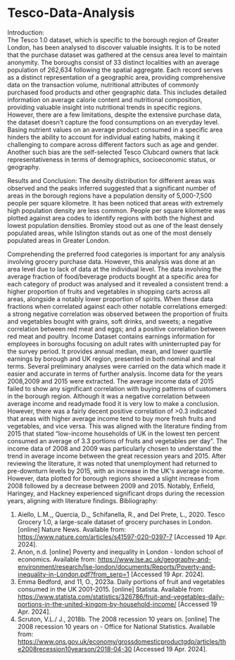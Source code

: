 # Tesco-Data-Analysis

Introduction:  
The Tesco 1.0 dataset, which is specific to the borough region of Greater London, has been analysed to discover valuable insights. It is to be noted that the purchase dataset was gathered at the census area level to maintain anonymity. The boroughs consist of 33 distinct localities with an average population of 262,634 following the spatial aggregate. Each record serves as a distinct representation of a geographic area, providing comprehensive data on the transaction volume, nutritional attributes of commonly purchased food products and other geographic data. This includes detailed information on average calorie content and nutritional composition, providing valuable insight into nutritional trends in specific regions. However, there are a few limitations, despite the extensive purchase data, the dataset doesn’t capture the food consumptions on an everyday level. Basing nutrient values on an average product consumed in a specific area hinders the ability to account for individual eating habits, making it challenging to compare across different factors such as age and gender. Another such bias are the self-selected Tesco Clubcard owners that lack representativeness in terms of demographics, socioeconomic status, or geography. 

Results and Conclusion: 
The density distribution for different areas was observed and the peaks inferred suggested that a significant number of areas in the borough regions have a population density of 5,000-7,500 people per square kilometre. It has been noticed that areas with extremely high population density are less common. People per square kilometre was plotted against area codes to identify regions with both the highest and lowest population densities. Bromley stood out as one of the least densely populated areas, while Islington stands out as one of the most densely populated areas in Greater London. 

Comprehending the preferred food categories is important for any analysis involving grocery purchase data. However, this analysis was done at an area level due to lack of data at the individual level. The data involving the average fraction of food/beverage products bought at a specific area for each category of product was analysed and it revealed a consistent trend: a higher proportion of fruits and vegetables in shopping carts across all areas, alongside a notably lower proportion of spirits. When these data fractions when correlated against each other notable correlations emerged: a strong negative correlation was observed between the proportion of fruits and vegetables bought with grains, soft drinks, and sweets; a negative correlation between red meat and eggs; and a positive correlation between red meat and poultry.
Income Dataset contains earnings information for employees in boroughs focusing on adult rates with uninterrupted pay for the survey period. It provides annual median, mean, and lower quartile earnings by borough and UK region, presented in both nominal and real terms. Several preliminary analyses were carried on the data which made it easier and accurate in terms of further analysis. Income data for the years 2008,2009 and 2015 were extracted. The average income data of 2015 failed to show any significant correlation with buying patterns of customers in the borough region. Although it was a negative correlation between average income and readymade food it is very low to make a conclusion. However, there was a fairly decent positive correlation of >0.3 indicated that areas with higher average income tend to buy more fresh fruits and vegetables, and vice versa. This was aligned with the literature finding from 2015 that stated “low-income households of UK in the lowest ten percent consumed an average of 3.3 portions of fruits and vegetables per day”. The income data of 2008 and 2009 was particularly chosen to understand the trend in average income between the great recession years and 2015. After reviewing the literature, it was noted that unemployment had returned to pre-downturn levels by 2015, with an increase in the UK's average income. However, data plotted for borough regions showed a slight increase from 2008 followed by a decrease between 2009 and 2015. Notably, Enfield, Haringey, and Hackney experienced significant drops during the recession years, aligning with literature findings. 
Bibliography: 
1.	Aiello, L.M.,, Quercia, D.,, Schifanella, R., and Del Prete, L., 2020. Tesco Grocery 1.0, a large-scale dataset of grocery purchases in London. [online] Nature News. Available from: https://www.nature.com/articles/s41597-020-0397-7 [Accessed 19 Apr. 2024]. 
2.	Anon, n.d. [online] Poverty and inequality in London - london school of economics. Available from: https://www.lse.ac.uk/geography-and-environment/research/lse-london/documents/Reports/Poverty-and-inequality-in-London.pdf?from_serp=1 [Accessed 19 Apr. 2024]. 
3.	Emma Bedford, and 11, O., 2023a. Daily portions of fruit and vegetables consumed in the UK 2001-2015. [online] Statista. Available from: https://www.statista.com/statistics/326786/fruit-and-vegetables-daily-portions-in-the-united-kingom-by-household-income/ [Accessed 19 Apr. 2024]. 
4.	Scruton, V.L./ J., 2018b. The 2008 recession 10 years on. [online] The 2008 recession 10 years on - Office for National Statistics. Available from: https://www.ons.gov.uk/economy/grossdomesticproductgdp/articles/the2008recession10yearson/2018-04-30 [Accessed 19 Apr. 2024]. 


